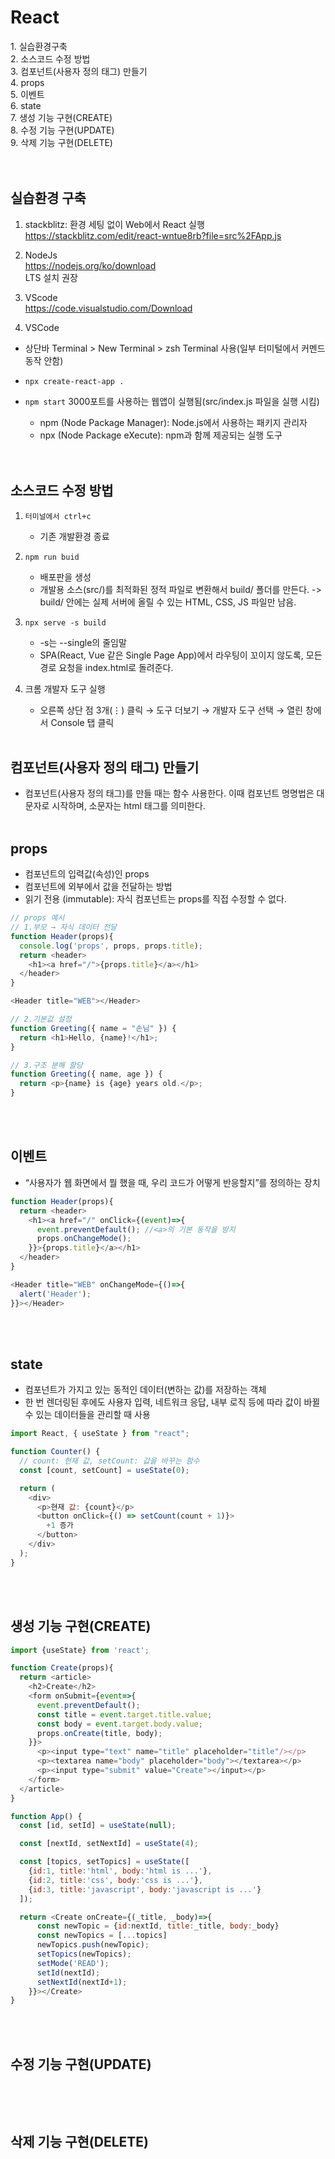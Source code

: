 # React


[](#실습환경-구축)1. 실습환경구축  
[](#소스코드-수정-방법)2. 소스코드 수정 방법  
[](#컴포넌트(사용자-정의-태그)-만들기)3. 컴포넌트(사용자 정의 태그) 만들기  
[](#props)4. props  
[](#이벤트)5. 이벤트  
[](#state)6. state  
[](#생성-기능-구현(CREATE))7. 생성 기능 구현(CREATE)  
[](#수정-기능-구현(UPDATE))8. 수정 기능 구현(UPDATE)  
[](#삭제-기능-구현(DELETE))9. 삭제 기능 구현(DELETE)  
</br></br>


## 실습환경 구축
1. stackblitz: 환경 세팅 없이 Web에서 React 실행  
https://stackblitz.com/edit/react-wntue8rb?file=src%2FApp.js

2. NodeJs  
https://nodejs.org/ko/download  
LTS 설치 권장

3. VScode  
https://code.visualstudio.com/Download

4. VSCode  

- 상단바 Terminal > New Terminal > zsh Terminal 사용(일부 터미털에서 커멘드 동작 안함)
- ```npx create-react-app .```
- ```npm start``` 3000포트를 사용하는 웹앱이 실행됨(src/index.js 파일을 실행 시킴)

   - npm (Node Package Manager): Node.js에서 사용하는 패키지 관리자   
   - npx (Node Package eXecute): npm과 함께 제공되는 실행 도구   
</br></br>


## 소스코드 수정 방법
1. ```터미널에서 ctrl+c```
   - 기존 개발환경 종료

2. ```npm run buid```   
   - 배포판을 생성
   - 개발용 소스(src/)를 최적화된 정적 파일로 변환해서 build/ 폴더를 만든다. -> build/ 안에는 실제 서버에 올릴 수 있는 HTML, CSS, JS 파일만 남음.

3. ```npx serve -s build```
   - -s는 --single의 줄임말
   - SPA(React, Vue 같은 Single Page App)에서 라우팅이 꼬이지 않도록, 모든 경로 요청을 index.html로 돌려준다.

4. 크롬 개발자 도구 실행  
   - 오른쪽 상단 점 3개(⋮) 클릭 →  도구 더보기 → 개발자 도구 선택 → 열린 창에서 Console 탭 클릭
</br></br>


## 컴포넌트(사용자 정의 태그) 만들기
- 컴포넌트(사용자 정의 태그)를 만들 때는 함수 사용한다. 이때 컴포넌트 명명법은 대문자로 시작하며, 소문자는 html 태그를 의미한다.
</br></br>


## props  
- 컴포넌트의 입력값(속성)인 props
- 컴포넌트에 외부에서 값을 전달하는 방법
- 읽기 전용 (immutable): 자식 컴포넌트는 props를 직접 수정할 수 없다.

```javascript
// props 예시
// 1.부모 → 자식 데이터 전달
function Header(props){
  console.log('props', props, props.title);
  return <header>
    <h1><a href="/">{props.title}</a></h1>
  </header>
}

<Header title="WEB"></Header>

// 2.기본값 설정
function Greeting({ name = "손님" }) {
  return <h1>Hello, {name}!</h1>;
}

// 3.구조 분해 할당
function Greeting({ name, age }) {
  return <p>{name} is {age} years old.</p>;
}
```
</br></br>


## 이벤트
- “사용자가 웹 화면에서 뭘 했을 때, 우리 코드가 어떻게 반응할지”를 정의하는 장치
```javascript
function Header(props){
  return <header>
    <h1><a href="/" onClick={(event)=>{
      event.preventDefault(); //<a>의 기본 동작을 방지
      props.onChangeMode();
    }}>{props.title}</a></h1>
  </header>
}

<Header title="WEB" onChangeMode={()=>{
  alert('Header');
}}></Header>

``` 
</br></br>


## state  
- 컴포넌트가 가지고 있는 동적인 데이터(변하는 값)를 저장하는 객체
- 한 번 렌더링된 후에도 사용자 입력, 네트워크 응답, 내부 로직 등에 따라 값이 바뀔 수 있는 데이터들을 관리할 때 사용

```javascript
import React, { useState } from "react";

function Counter() {
  // count: 현재 값, setCount: 값을 바꾸는 함수
  const [count, setCount] = useState(0);

  return (
    <div>
      <p>현재 값: {count}</p>
      <button onClick={() => setCount(count + 1)}>
        +1 증가
      </button>
    </div>
  );
}
```
</br></br>


## 생성 기능 구현(CREATE)
```javascript
import {useState} from 'react';

function Create(props){
  return <article>
    <h2>Create</h2>
    <form onSubmit={event=>{
      event.preventDefault();
      const title = event.target.title.value;
      const body = event.target.body.value;
      props.onCreate(title, body);
    }}>
      <p><input type="text" name="title" placeholder="title"/></p>
      <p><textarea name="body" placeholder="body"></textarea></p>
      <p><input type="submit" value="Create"></input></p>
    </form>
  </article>
}

function App() {
  const [id, setId] = useState(null);

  const [nextId, setNextId] = useState(4);

  const [topics, setTopics] = useState([
    {id:1, title:'html', body:'html is ...'},
    {id:2, title:'css', body:'css is ...'},
    {id:3, title:'javascript', body:'javascript is ...'}
  ]);

  return <Create onCreate={(_title, _body)=>{
      const newTopic = {id:nextId, title:_title, body:_body}
      const newTopics = [...topics]
      newTopics.push(newTopic);
      setTopics(newTopics);
      setMode('READ');
      setId(nextId);
      setNextId(nextId+1);
    }}></Create> 
}

```
</br></br>


## 수정 기능 구현(UPDATE)
```javascript


```
</br></br>





## 삭제 기능 구현(DELETE)
</br></br>
